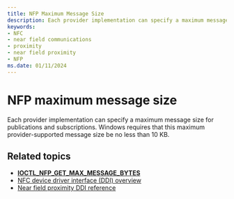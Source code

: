 ```yaml
---
title: NFP Maximum Message Size
description: Each provider implementation can specify a maximum message size for publications and subscriptions. Windows requires that this maximum provider-supported message size be no less than 10 KB.
keywords:
- NFC
- near field communications
- proximity
- near field proximity
- NFP
ms.date: 01/11/2024
---
```


# NFP maximum message size

Each provider implementation can specify a maximum message size for publications and subscriptions. Windows requires that this maximum provider-supported message size be no less than 10 KB.

## Related topics

- **[IOCTL_NFP_GET_MAX_MESSAGE_BYTES](/windows-hardware/drivers/ddi/nfpdev/ni-nfpdev-ioctl_nfp_get_max_message_bytes)**
- [NFC device driver interface (DDI) overview](/windows-hardware/drivers/ddi/index)
- [Near field proximity DDI reference](/windows-hardware/drivers/ddi/_nfpdrivers)
